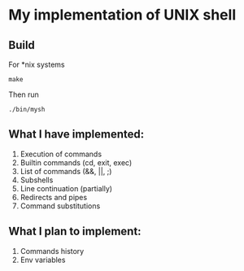 # My implementation of UNIX shell

## Build
For \*nix systems
```
make
```
Then run
```
./bin/mysh
```

## What I have implemented:
1. Execution of commands
2. Builtin commands (cd, exit, exec)
3. List of commands (&&, ||, ;)
4. Subshells
5. Line continuation (partially)
6. Redirects and pipes
7. Command substitutions 

## What I plan to implement:
1. Commands history
2. Env variables
